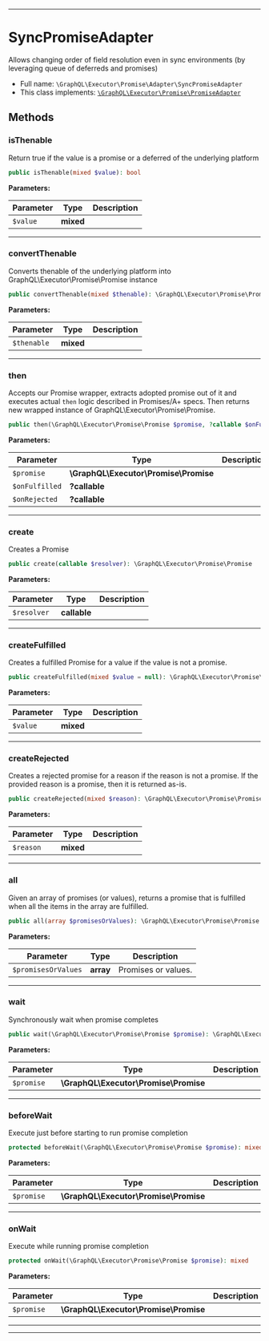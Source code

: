 ***

# SyncPromiseAdapter

Allows changing order of field resolution even in sync environments
(by leveraging queue of deferreds and promises)



* Full name: `\GraphQL\Executor\Promise\Adapter\SyncPromiseAdapter`
* This class implements:
[`\GraphQL\Executor\Promise\PromiseAdapter`](../PromiseAdapter.md)




## Methods


### isThenable

Return true if the value is a promise or a deferred of the underlying platform

```php
public isThenable(mixed $value): bool
```








**Parameters:**

| Parameter | Type | Description |
|-----------|------|-------------|
| `$value` | **mixed** |  |




***

### convertThenable

Converts thenable of the underlying platform into GraphQL\Executor\Promise\Promise instance

```php
public convertThenable(mixed $thenable): \GraphQL\Executor\Promise\Promise
```








**Parameters:**

| Parameter | Type | Description |
|-----------|------|-------------|
| `$thenable` | **mixed** |  |




***

### then

Accepts our Promise wrapper, extracts adopted promise out of it and executes actual `then` logic described
in Promises/A+ specs. Then returns new wrapped instance of GraphQL\Executor\Promise\Promise.

```php
public then(\GraphQL\Executor\Promise\Promise $promise, ?callable $onFulfilled = null, ?callable $onRejected = null): \GraphQL\Executor\Promise\Promise
```








**Parameters:**

| Parameter | Type | Description |
|-----------|------|-------------|
| `$promise` | **\GraphQL\Executor\Promise\Promise** |  |
| `$onFulfilled` | **?callable** |  |
| `$onRejected` | **?callable** |  |




***

### create

Creates a Promise

```php
public create(callable $resolver): \GraphQL\Executor\Promise\Promise
```








**Parameters:**

| Parameter | Type | Description |
|-----------|------|-------------|
| `$resolver` | **callable** |  |




***

### createFulfilled

Creates a fulfilled Promise for a value if the value is not a promise.

```php
public createFulfilled(mixed $value = null): \GraphQL\Executor\Promise\Promise
```








**Parameters:**

| Parameter | Type | Description |
|-----------|------|-------------|
| `$value` | **mixed** |  |




***

### createRejected

Creates a rejected promise for a reason if the reason is not a promise. If
the provided reason is a promise, then it is returned as-is.

```php
public createRejected(mixed $reason): \GraphQL\Executor\Promise\Promise
```








**Parameters:**

| Parameter | Type | Description |
|-----------|------|-------------|
| `$reason` | **mixed** |  |




***

### all

Given an array of promises (or values), returns a promise that is fulfilled when all the
items in the array are fulfilled.

```php
public all(array $promisesOrValues): \GraphQL\Executor\Promise\Promise
```








**Parameters:**

| Parameter | Type | Description |
|-----------|------|-------------|
| `$promisesOrValues` | **array** | Promises or values. |




***

### wait

Synchronously wait when promise completes

```php
public wait(\GraphQL\Executor\Promise\Promise $promise): \GraphQL\Executor\ExecutionResult
```








**Parameters:**

| Parameter | Type | Description |
|-----------|------|-------------|
| `$promise` | **\GraphQL\Executor\Promise\Promise** |  |




***

### beforeWait

Execute just before starting to run promise completion

```php
protected beforeWait(\GraphQL\Executor\Promise\Promise $promise): mixed
```








**Parameters:**

| Parameter | Type | Description |
|-----------|------|-------------|
| `$promise` | **\GraphQL\Executor\Promise\Promise** |  |




***

### onWait

Execute while running promise completion

```php
protected onWait(\GraphQL\Executor\Promise\Promise $promise): mixed
```








**Parameters:**

| Parameter | Type | Description |
|-----------|------|-------------|
| `$promise` | **\GraphQL\Executor\Promise\Promise** |  |




***


***

